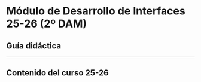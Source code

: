 # Módulo de Desarrollo de Interfaces 25-26 (2º DAM)

## Guía didáctica

----

## Contenido del curso 25-26






